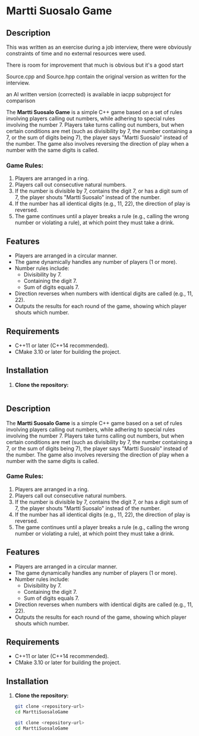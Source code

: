 # Martti Suosalo Game

## Description

This was written as an exercise during a job interview, there were obviously constraints of time and no external resources were used.

There is room for improvement that much is obvious but it's a good start

Source.cpp and Source.hpp contain the original version as written for the interview.

an AI written version (corrected) is available in iacpp subproject for comparison


The **Martti Suosalo Game** is a simple C++ game based on a set of rules involving players calling out numbers, while adhering to special rules involving the number 7. Players take turns calling out numbers, but when certain conditions are met (such as divisibility by 7, the number containing a 7, or the sum of digits being 7), the player says "Martti Suosalo" instead of the number. The game also involves reversing the direction of play when a number with the same digits is called.

### Game Rules:

1. Players are arranged in a ring.
2. Players call out consecutive natural numbers.
3. If the number is divisible by 7, contains the digit 7, or has a digit sum of 7, the player shouts "Martti Suosalo" instead of the number.
4. If the number has all identical digits (e.g., 11, 22), the direction of play is reversed.
5. The game continues until a player breaks a rule (e.g., calling the wrong number or violating a rule), at which point they must take a drink.

## Features

- Players are arranged in a circular manner.
- The game dynamically handles any number of players (1 or more).
- Number rules include:
  - Divisibility by 7.
  - Containing the digit 7.
  - Sum of digits equals 7.
- Direction reverses when numbers with identical digits are called (e.g., 11, 22).
- Outputs the results for each round of the game, showing which player shouts which number.

## Requirements

- C++11 or later (C++14 recommended).
- CMake 3.10 or later for building the project.

## Installation

1. **Clone the repository:**

   ```bash# Martti Suosalo Game

## Description

The **Martti Suosalo Game** is a simple C++ game based on a set of rules involving players calling out numbers, while adhering to special rules involving the number 7. Players take turns calling out numbers, but when certain conditions are met (such as divisibility by 7, the number containing a 7, or the sum of digits being 7), the player says "Martti Suosalo" instead of the number. The game also involves reversing the direction of play when a number with the same digits is called.

### Game Rules:

1. Players are arranged in a ring.
2. Players call out consecutive natural numbers.
3. If the number is divisible by 7, contains the digit 7, or has a digit sum of 7, the player shouts "Martti Suosalo" instead of the number.
4. If the number has all identical digits (e.g., 11, 22), the direction of play is reversed.
5. The game continues until a player breaks a rule (e.g., calling the wrong number or violating a rule), at which point they must take a drink.

## Features

- Players are arranged in a circular manner.
- The game dynamically handles any number of players (1 or more).
- Number rules include:
  - Divisibility by 7.
  - Containing the digit 7.
  - Sum of digits equals 7.
- Direction reverses when numbers with identical digits are called (e.g., 11, 22).
- Outputs the results for each round of the game, showing which player shouts which number.

## Requirements

- C++11 or later (C++14 recommended).
- CMake 3.10 or later for building the project.

## Installation

1. **Clone the repository:**

   ```bash
   git clone <repository-url>
   cd MarttiSuosaloGame

   git clone <repository-url>
   cd MarttiSuosaloGame
